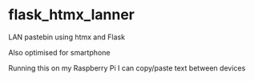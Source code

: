 # flask_htmx_lanner
LAN pastebin using htmx and Flask

Also optimised for smartphone

Running this on my Raspberry Pi I can copy/paste text between devices
